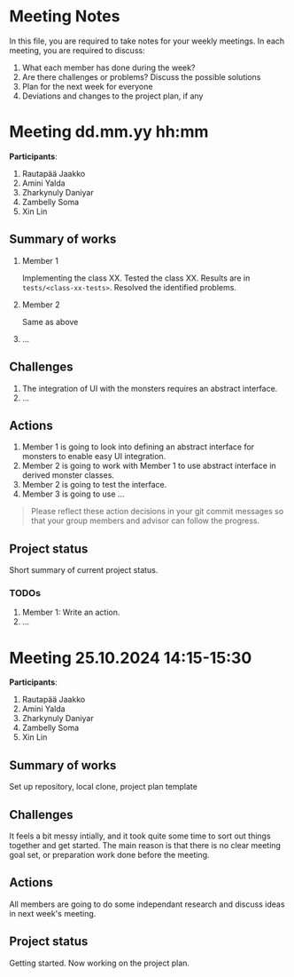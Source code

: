 # Meeting Notes
In this file, you are required to take notes for your weekly meetings. 
In each meeting, you are required to discuss:

1. What each member has done during the week?
2. Are there challenges or problems? Discuss the possible solutions
3. Plan for the next week for everyone
4. Deviations and changes to the project plan, if any

# Meeting dd.mm.yy hh:mm

**Participants**: 
1. Rautapää Jaakko
2. Amini Yalda 
3. Zharkynuly Daniyar
4. Zambelly Soma
5. Xin Lin

## Summary of works
1. Member 1 
   
   Implementing the class XX. Tested the class XX. 
   Results are in `tests/<class-xx-tests>`. Resolved the identified problems.

2. Member 2

   Same as above

3. ...

## Challenges

1. The integration of UI with the monsters requires an abstract interface.
2. ...

## Actions
1. Member 1 is going to look into defining an abstract interface for monsters 
   to enable easy UI integration.
2. Member 2 is going to work with Member 1 to use abstract interface in derived 
   monster classes.
3. Member 2 is going to test the interface.
4. Member 3 is going to use ...

> Please reflect these action decisions in your git commit messages so that 
> your group members and advisor can follow the progress.

## Project status 
Short summary of current project status. 

### TODOs
1. Member 1: Write an action.
2. ...


# Meeting 25.10.2024 14:15-15:30

**Participants**: 
1. Rautapää Jaakko
2. Amini Yalda 
3. Zharkynuly Daniyar
4. Zambelly Soma
5. Xin Lin

## Summary of works
Set up repository, local clone, project plan template

## Challenges

It feels a bit messy intially, and it took quite some time to sort out things together and get started. The main reason is that there is no clear meeting goal set, or preparation work done before the meeting.


## Actions
All members are going to do some independant research and discuss ideas in next week's meeting. 


## Project status 
Getting started. Now working on the project plan.
